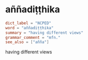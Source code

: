 # aññadiṭṭhika

``` toml
dict_label = "NCPED"
word = "aññadiṭṭhika"
summary = "having different views"
grammar_comment = "mfn."
see_also = ["añña"]
```

having different views


